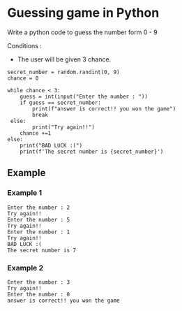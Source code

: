 ﻿# Guessing game in Python 

Write a python code to guess the number form 0 - 9

Conditions :
- The user will be given 3 chance.

```
secret_number = random.randint(0, 9)  
chance = 0  
  
while chance < 3:  
    guess = int(input("Enter the number : "))  
    if guess == secret_number:  
        print(f"answer is correct!! you won the game")  
        break  
 else:  
        print("Try again!!")  
    chance +=1  
else:  
    print("BAD LUCK :(")  
    print(f'The secret number is {secret_number}')
```

## Example
### Example 1
```
Enter the number : 2
Try again!!
Enter the number : 5
Try again!!
Enter the number : 1
Try again!!
BAD LUCK :(
The secret number is 7
```

### Example 2
```
Enter the number : 3
Try again!!
Enter the number : 0
answer is correct!! you won the game
```


